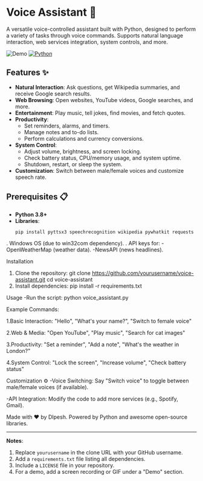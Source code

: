 # Voice Assistant 🤖

A versatile voice-controlled assistant built with Python, designed to perform a variety of tasks through voice commands. Supports natural language interaction, web services integration, system controls, and more.

![Demo](https://img.shields.io/badge/Demo-Coming_Soon-blue) 
[![Python](https://img.shields.io/badge/Python-3.8%2B-green)](https://www.python.org/)

## Features ✨

- **Natural Interaction**: Ask questions, get Wikipedia summaries, and receive Google search results.
- **Web Browsing**: Open websites, YouTube videos, Google searches, and more.
- **Entertainment**: Play music, tell jokes, find movies, and fetch quotes.
- **Productivity**: 
  - Set reminders, alarms, and timers.
  - Manage notes and to-do lists.
  - Perform calculations and currency conversions.
- **System Control**:
  - Adjust volume, brightness, and screen locking.
  - Check battery status, CPU/memory usage, and system uptime.
  - Shutdown, restart, or sleep the system.
- **Customization**: Switch between male/female voices and customize speech rate.

## Prerequisites 📋

- **Python 3.8+**
- **Libraries**:
  ```bash
  pip install pyttsx3 speechrecognition wikipedia pywhatkit requests pyjokes forex-python python-dotenv pyautogui psutil speedtest-cli yfinance

. Windows OS (due to win32com dependency).
. API keys for:
  -OpenWeatherMap (weather data).
  -NewsAPI (news headlines).

Installation
1. Clone the repository:
   git clone https://github.com/yourusername/voice-assistant.git
   cd voice-assistant
2. Install dependencies:
   pip install -r requirements.txt

Usage 
-Run the script: python voice_assistant.py

Example Commands:

1.Basic Interaction:
 "Hello", "What's your name?", "Switch to female voice"

2.Web & Media:
 "Open YouTube", "Play music", "Search for cat images"

3.Productivity:
 "Set a reminder", "Add a note", "What's the weather in London?"

4.System Control:
 "Lock the screen", "Increase volume", "Check battery status"

Customization ⚙️
  -Voice Switching: Say "Switch voice" to toggle between male/female voices (if available).

  -API Integration: Modify the code to add more services (e.g., Spotify, Gmail).


  Made with ❤️ by DIpesh. Powered by Python and awesome open-source libraries.

---

**Notes**:
1. Replace `yourusername` in the clone URL with your GitHub username.
2. Add a `requirements.txt` file listing all dependencies.
3. Include a `LICENSE` file in your repository.
4. For a demo, add a screen recording or GIF under a "Demo" section.
